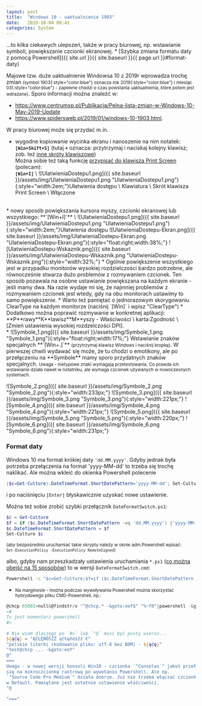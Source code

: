 ```yaml
---
layout: post
title:  "Windows 10 - uaktualnienie 1903"
date:   2019-10-04 08:41
categories: System
---
```


...to kilka ciekawych ulepszeń, także w pracy biurowej, np. wstawianie symboli, powiększanie czcionki ekranowej. * [Szybka zmiana formatu daty z pomocą Powershell]({{ site.url }}{{ site.baseurl }}{{ page.url }}#format-daty) 

Majowe tzw. duże uaktualnienie Windowsa 10 z 2019r wprowadza trochę zmian <small>(symbol <span>1903</span>{:style="color:blue"} oznacza rok 20<span>19</span>{:style="color:blue"} i miesiąc <span>03</span>{:style="color:blue"}  - zapewne chodzi o czas powstania uaktualnienia, które potem jest wdrażane)</small>. Sporo informacji można znaleźć w:
* <https://www.centrumxp.pl/Publikacja/Pelna-lista-zmian-w-Windows-10-May-2019-Update> 
* <https://www.spidersweb.pl/2019/01/windows-10-1903.html>. 

W pracy biurowej może się przydać m.in.
* wygodne kopiowanie wycinka ekranu i nanoszenie na nim notatek: **`[Win+Shift+S]`** (tutaj **`+`** oznacza: przytrzymaj i naciskaj kolejny klawisz; zob. też [inne skróty klawiszowe](https://www.komputerswiat.pl/poradniki/programy/windows-10-skroty-klawiaturowe-windows-10-pulpit-pasek-zadan-wiersz-polecenia/pt4gpwy))  
Można sobie też taką funkcję [przypisać do klawisza Print Screen](https://www.centrumxp.pl/Publikacja/Jak-wywolac-wycinanie-obrazu-klawiszem-Print-Screen) (polecam):  
**`[Win+I]`** \ ![UlatwieniaDostepu1.png]({{ site.baseurl }}/assets/img/UlatwieniaDostepu1.png "UlatwieniaDostepu1.png"){:style="width:2em;"}Ułatwienia dostępu \ Klawiatura \ Skrót klawisza Print Screen \ Włączone
<br>
* nowy sposób powiększania kursora myszy, czcionki ekranowej lub wszystkiego:  
**`[Win+I]`** \ ![UlatwieniaDostepu1.png]({{ site.baseurl }}/assets/img/UlatwieniaDostepu1.png "UlatwieniaDostepu1.png"){:style="width:2em;"}Ułatwienia dostępu
![UlatwieniaDostepu-Ekran.png]({{ site.baseurl }}/assets/img/UlatwieniaDostepu-Ekran.png "UlatwieniaDostepu-Ekran.png"){:style="float:right;width:38%;"}
![UlatwieniaDostepu-Wskaznik.png]({{ site.baseurl }}/assets/img/UlatwieniaDostepu-Wskaznik.png "UlatwieniaDostepu-Wskaznik.png"){:style="width:32%;"}
  * Ogólnie powiększenie wszystkiego jest w przypadku monitorów wysokiej rozdzielczości bardzo potrzebne, ale równocześnie stwarza dużo problemów z rozmywaniem czcionek. Ten sposób pozawala na osobne ustawianie powiększana na każdym ekranie - jeśli mamy dwa. Na razie wydaje mi się, że najmniej problemów z rozmywaniem czcionek jest wtedy, gdy na obu monitorach ustawimy to samo powiększenie.
  * Warto też pamiętać o jednorazowym skorygowaniu ClearType na każdym monitorze (naciśnij `[Win]` i wpisz "ClearType")
  * Dodatkowo można poprawić rozmywanie w konkretnej aplikacji: **P**rawy**K**lawisz**M**yszy - Właściwości \ karta:Zgodność \ [Zmień ustawienia wysokiej rozdzelczości DPI].  
<br>
* ![Symbole_1.png]({{ site.baseurl }}/assets/img/Symbole_1.png "Symbole_1.png"){:style="float:right;width:17%;"}     Wstawianie znaków specjalnych **`[Win+.]`** <small>(przytrzymaj klawisz Windows i naciśnij kropkę)</small>. W pierwszej chwili wydawać się może, że tu chodzi o emotikony, ale po przełączeniu na **Symbole** mamy sporo przydatnych znaków specjalnych.  
<small>Uwaga - nietypowe znaki wymagają przetestowania. Co prawda ich wstawianie działa nawet w notatniku, ale wymaga czcionek używanych w nowoczesnych systemach.</small>

![Symbole_2.png]({{ site.baseurl }}/assets/img/Symbole_2.png "Symbole_2.png"){:style="width:233px;"} 
![Symbole_3.png]({{ site.baseurl }}/assets/img/Symbole_3.png "Symbole_3.png"){:style="width:221px;"} 
![Symbole_4.png]({{ site.baseurl }}/assets/img/Symbole_4.png "Symbole_4.png"){:style="width:221px;"} 
![Symbole_5.png]({{ site.baseurl }}/assets/img/Symbole_5.png "Symbole_5.png"){:style="width:220px;"} 
![Symbole_6.png]({{ site.baseurl }}/assets/img/Symbole_6.png "Symbole_6.png"){:style="width:231px;"}

### Format daty

Windows 10 ma format krókiej daty `'dd.MM.yyyy'`. Gdyby jednak była potrzeba przełączenia na format 'yyyy-MM-dd' to trzeba się trochę naklikać. Ale można wkleić do okienka Powershell polecenie
````powershell
($c=Get-Culture).DateTimeFormat.ShortDatePattern='yyyy-MM-dd'; Set-Culture $c
````
i po naciśnięciu `[Enter]` błyskawicznie uzyskać nowe ustawienie.

Można też sobie zrobić szybki przełącznik `DateFormatSwitch.ps1`:
````powershell
$c = Get-Culture
$f = if ($c.DateTimeFormat.ShortDatePattern -eq 'dd.MM.yyyy') {'yyyy-MM-dd'} else {'dd.MM.yyyy'}
$c.DateTimeFormat.ShortDatePattern = $f
Set-Culture $c
````
<small>(aby bezpośrednio uruchamiać takie skrypty należy w oknie adm.Powershell wpisać:  
`Set-ExecutionPolicy -ExecutionPolicy RemoteSigned`)</small>

albo, gdyby nam przeszkadzały ustawienia uruchamiania  `*.ps1` [(co można obejść na 15 sposobów)](https://blog.netspi.com/15-ways-to-bypass-the-powershell-execution-policy/) to w wersji `DateFormatSwitch.cmd`:
````bat
Powershell -c "$c=Get-Culture;$f=if ($c.DateTimeFormat.ShortDatePattern -eq 'dd.MM.yyyy'){'yyyy-MM-dd'}else{'dd.MM.yyyy'};$c.DateTimeFormat.ShortDatePattern=$f;Set-Culture $c"
````

* <small>Na marginesie - można podczas wywoływania Powershell można skorzystać hybrydowego pliku CMD-Powershell, np.: </small>

````powershell
@chcp 65001>null&@findstr/v "^@chcp.* -&goto:eof$" "%~f0"|powershell -&goto:eof
<#
Tu jest komentarz powershell
#>

# Nie wiem dlaczego po `#>` lub `"@` musi być pusty wiersz...
${ąćę} = "ĄĆŁĘŃÓŚŹŻ ąćłęńóśźż €" 
"polskie literki (kodowanie pliku: utf-8 bez BOM) - ${ąćę}" 
"test@chcp ... -&goto:eof"
@"
===
Uwaga - w nowej wersji konsoli Win10 - czcionka `"Consolas`" jakoś przełącza 
się na mikroczcionkę rastrową po wywołaniu Powershell. Ale np. 
`"Source Code Pro Medium`" działa dobrze. Już nie trzeba włączać czcionki 
w Default. Pamiętane jest ostatnie ustawienie właściwości.
"@

"==="
````
<style> code {font-size: smaller;} </style>